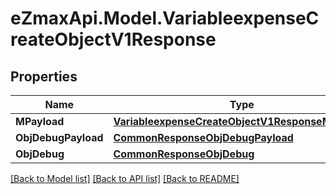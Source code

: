 
# eZmaxApi.Model.VariableexpenseCreateObjectV1Response

## Properties

Name | Type | Description | Notes
------------ | ------------- | ------------- | -------------
**MPayload** | [**VariableexpenseCreateObjectV1ResponseMPayload**](VariableexpenseCreateObjectV1ResponseMPayload.md) |  | 
**ObjDebugPayload** | [**CommonResponseObjDebugPayload**](CommonResponseObjDebugPayload.md) |  | [optional] 
**ObjDebug** | [**CommonResponseObjDebug**](CommonResponseObjDebug.md) |  | [optional] 

[[Back to Model list]](../README.md#documentation-for-models)
[[Back to API list]](../README.md#documentation-for-api-endpoints)
[[Back to README]](../README.md)

